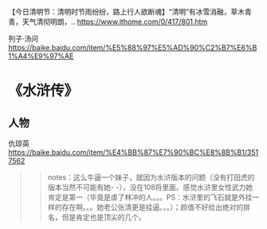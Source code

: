 
【今日清明节：清明时节雨纷纷，路上行人欲断魂】“清明”有冰雪消融，草木青青，天气清彻明朗，.. https://www.ithome.com/0/417/801.htm

列子·汤问 https://baike.baidu.com/item/%E5%88%97%E5%AD%90%C2%B7%E6%B1%A4%E9%97%AE

# 《水浒传》

## 人物

仇琼英 https://baike.baidu.com/item/%E4%BB%87%E7%90%BC%E8%8B%B1/3517562
>> notes：这么牛逼一个妹子，就因为水浒版本的问题（没有打田虎的版本当然不可能有她- -），没在108将里面。感觉水浒里女性武力她肯定是第一（毕竟是虐了林冲的人。。。PS：水浒里的飞石就是外挂一样的存在啊。。。她老公张清更是挂逼。。。）；颜值不好给出绝对的排名，但是肯定也是顶尖的几个。

